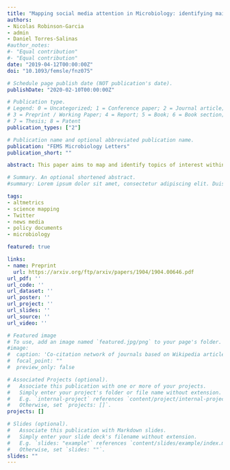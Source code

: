 ```yaml
---
title: "Mapping social media attention in Microbiology: identifying main topics and actors"
authors:
- Nicolas Robinson-Garcia
- admin
- Daniel Torres-Salinas
#author_notes:
#- "Equal contribution"
#- "Equal contribution"
date: "2019-04-12T00:00:00Z"
doi: "10.1093/femsle/fnz075"

# Schedule page publish date (NOT publication's date).
publishDate: "2020-02-10T00:00:00Z"

# Publication type.
# Legend: 0 = Uncategorized; 1 = Conference paper; 2 = Journal article;
# 3 = Preprint / Working Paper; 4 = Report; 5 = Book; 6 = Book section;
# 7 = Thesis; 8 = Patent
publication_types: ["2"]

# Publication name and optional abbreviated publication name.
publication: "FEMS Microbiology Letters"
publication_short: ""

abstract: This paper aims to map and identify topics of interest within the field of Microbiology and identify the main sources driving such attention. We combine data from Web of Science and Altmetric.com, a platform which retrieves mentions to scientific literature from social media and other non-academic communication outlets. We focus on the dissemination of microbial publications in Twitter, news media and policy briefs. A two-mode network of social accounts shows distinctive areas of activity. We identify a cluster of papers mentioned solely by regional news media. A central area of the network is formed by papers discussed by the three outlets. A large portion of the network is driven by Twitter activity. When analyzing top actors contributing to such network, we observe that more than half of the Twitter accounts are bots, mentioning 32% of the documents in our dataset. Within news media outlets, there is a predominance of popular science outlets. With regard to policy briefs, both international and national bodies are represented. Finally, our topic analysis shows that the thematic focus of papers mentioned varies by outlet. While news media cover the wider range of topics, policy briefs are focused on translational medicine and bacterial outbreaks.

# Summary. An optional shortened abstract.
#summary: Lorem ipsum dolor sit amet, consectetur adipiscing elit. Duis posuere tellus ac convallis placerat. Proin tincidunt magna sed ex sollicitudin condimentum.

tags:
- altmetrics
- science mapping
- Twitter
- news media
- policy documents
- microbiology

featured: true

links:
- name: Preprint
  url: https://arxiv.org/ftp/arxiv/papers/1904/1904.00646.pdf
url_pdf: ''
url_code: ''
url_dataset: ''
url_poster: ''
url_project: ''
url_slides: ''
url_source: ''
url_video: ''

# Featured image
# To use, add an image named `featured.jpg/png` to your page's folder. 
#image:
#  caption: 'Co-citation network of journals based on Wikipedia article references'
#  focal_point: ""
#  preview_only: false

# Associated Projects (optional).
#   Associate this publication with one or more of your projects.
#   Simply enter your project's folder or file name without extension.
#   E.g. `internal-project` references `content/project/internal-project/index.md`.
#   Otherwise, set `projects: []`.
projects: []

# Slides (optional).
#   Associate this publication with Markdown slides.
#   Simply enter your slide deck's filename without extension.
#   E.g. `slides: "example"` references `content/slides/example/index.md`.
#   Otherwise, set `slides: ""`.
slides: ""
---
```

